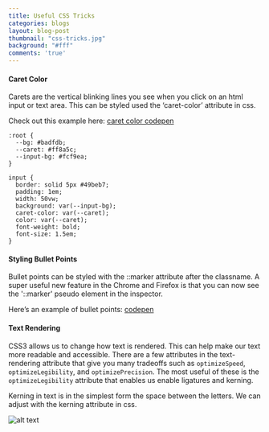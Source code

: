 ```yaml
---
title: Useful CSS Tricks
categories: blogs
layout: blog-post
thumbnail: "css-tricks.jpg"
background: "#fff"
comments: 'true'
---
```


#### Caret Color
Carets are the vertical blinking lines you see when you click on an html input or text area. 
This can be styled used the ‘caret-color’ attribute in css. 

Check out this example here: [caret color codepen](https://codepen.io/moniet/pen/voRbwJ?editors=0100)

```
:root {
  --bg: #badfdb;
  --caret: #ff8a5c;
  --input-bg: #fcf9ea;
}

input {
  border: solid 5px #49beb7;
  padding: 1em;
  width: 50vw;
  background: var(--input-bg);
  caret-color: var(--caret);
  color: var(--caret);
  font-weight: bold;
  font-size: 1.5em;
}
```

#### Styling Bullet Points

Bullet points can be styled with the ::marker attribute after the classname. 
A super useful new feature in the Chrome and Firefox is that you can now see the '::marker' pseudo element in the inspector. 

Here’s an example of bullet points: [codepen](https://codepen.io/moniet/pen/jgzope?editors=0110)


#### Text Rendering 
CSS3 allows us to change how text is rendered. This can help make our text more readable and accessible.
There are a few attributes in the text-rendering attribute that give you many tradeoffs such as `optimizeSpeed`, `optimizeLegibility`, and `optimizePrecision`.
The most useful of these is the `optimizeLegibility` attribute that enables us enable ligatures and kerning. 

Kerning in text is in the simplest form the space between the letters. We can adjust with the kerning attribute in css. 

![alt text](https://1percent.files.wordpress.com/2007/01/kerning.gif)


